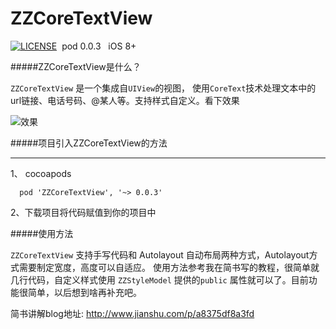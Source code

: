 # ZZCoreTextView

[![LICENSE](https://img.shields.io/badge/license-MIT-green.svg?style=flat)](https://raw.githubusercontent.com/raozhizhen/JMRoundedCorner/master/LICENSE)&nbsp;
pod 0.0.3 &nbsp;
iOS 8+&nbsp;


#####ZZCoreTextView是什么？

`ZZCoreTextView` 是一个集成自`UIView`的视图， 使用`CoreText`技术处理文本中的url链接、电话号码、@某人等。支持样式自定义。看下效果

![效果](https://github.com/smalldu/ZZCoreTextView/blob/master/xgt.gif)


#####项目引入ZZCoreTextView的方法 
***
1、 cocoapods
```
  pod 'ZZCoreTextView', '~> 0.0.3'
```
2、下载项目将代码赋值到你的项目中

#####使用方法

`ZZCoreTextView` 支持手写代码和 Autolayout 自动布局两种方式，Autolayout方式需要制定宽度，高度可以自适应。
使用方法参考我在简书写的教程，很简单就几行代码，自定义样式使用 `ZZStyleModel` 提供的`public` 属性就可以了。目前功能很简单，以后想到啥再补充吧。 

简书讲解blog地址: http://www.jianshu.com/p/a8375df8a3fd 



